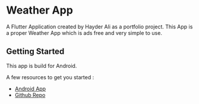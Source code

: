 # Weather App

A Flutter Application created by Hayder Ali as a portfolio project. This App is a proper Weather App which is ads free and very simple to use.

## Getting Started

This app is build for Android.

A few resources to get you started :

- [Android App](https://drive.google.com/file/d/1-_wHtRKKHun2oc8slY-Xc-E_R7kxY8XI/view?usp=share_link)
- [Github Repo](https://github.com/hyderali0889/weather_app)
